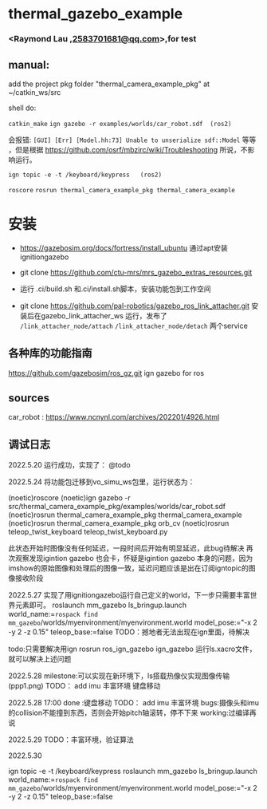 # thermal_gazebo_example

### <Raymond Lau ,2583701681@qq.com>,for test
## manual:

add the project pkg folder "thermal_camera_example_pkg" at ~/catkin_ws/src

shell do: 

`catkin_make`
`ign gazebo -r examples/worlds/car_robot.sdf  (ros2)` 

会报错: `[GUI] [Err] [Model.hh:73] Unable to unserialize sdf::Model` 等等   ，但是根据 https://github.com/osrf/mbzirc/wiki/Troubleshooting 所说，不影响运行。

`ign topic -e -t /keyboard/keypress   (ros2)` 




`roscore`
`rosrun thermal_camera_example_pkg thermal_camera_example` 




# 安装

- https://gazebosim.org/docs/fortress/install_ubuntu 通过apt安装ignitiongazebo

- git clone https://github.com/ctu-mrs/mrs_gazebo_extras_resources.git 

- 运行 .ci/build.sh 和.ci/install.sh脚本，安装功能包到工作空间

- git clone https://github.com/pal-robotics/gazebo_ros_link_attacher.git 安装后在gazebo_link_attacher_ws 运行，发布了 `/link_attacher_node/attach`    `/link_attacher_node/detach`   两个service







## 各种库的功能指南

https://github.com/gazebosim/ros_gz.git    ign gazebo for ros

## sources 
car_robot : https://www.ncnynl.com/archives/202201/4926.html


## 调试日志


2022.5.20
运行成功，实现了： @todo

2022.5.24
将功能包迁移到vo_simu_ws包里，运行状态为：

(noetic)roscore
(noetic)ign gazebo -r src/thermal_camera_example_pkg/examples/worlds/car_robot.sdf
(noetic)rosrun thermal_camera_example_pkg thermal_camera_example
(noetic)rosrun thermal_camera_example_pkg orb_cv
(noetic)rosrun teleop_twist_keyboard teleop_twist_keyboard.py

此状态开始时图像没有任何延迟，一段时间后开始有明显延迟，此bug待解决
再次观察发现igintion gazebo 也会卡，怀疑是igintion gazebo 本身的问题，因为imshow的原始图像和处理后的图像一致，延迟问题应该是出在订阅igntopic的图像接收阶段

2022.5.27
实现了用ignitiongazebo运行自己定义的world，下一步只需要丰富世界元素即可。
roslaunch mm_gazebo ls_bringup.launch world_name:=`rospack find mm_gazebo`/worlds/myenvironment/myenvironment.world  model_pose:="-x 2 -y 2 -z 0.15" teleop_base:=false 
TODO：撼地者无法出现在ign里面，待解决

todo:只需要解决用ign rosrun ros_ign_gazebo ign_gazebo 运行ls.xacro文件，就可以解决上述问题

2022.5.28
milestone:可以实现在新环境下，ls搭载热像仪实现图像传输(ppp1.png)
TODO： 
add imu
丰富环境
键盘移动

2022.5.28 17:00
done :键盘移动
TODO：
add imu
丰富环境
bugs:摄像头和imu的collision不能撞到东西，否则会开始pitch轴滚转，停不下来
working:过编译再说

2022.5.29
TODO：丰富环境，验证算法

2022.5.30





ign topic -e -t /keyboard/keypress
roslaunch mm_gazebo ls_bringup.launch world_name:=`rospack find mm_gazebo`/worlds/myenvironment/myenvironment.world  model_pose:="-x 2 -y 2 -z 0.15" teleop_base:=false 

